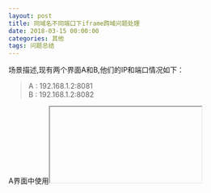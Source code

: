 ```yaml
---
layout: post
title: 同域名不同端口下iframe跨域问题处理
date: 2018-03-15 00:00:00
categories: 其他
tags: 问题总结
---
```


场景描述,现有两个界面A和B,他们的IP和端口情况如下：
> A : 192.168.1.2:8081  
> B : 192.168.1.2:8082

A界面中使用<iframe>标签引入B界面。

我们想在A界面来获取B界面中的元素时，在浏览器的console中就会提示cross....等字样的错误。

## 解决跨域问题

### 1. 使用设置请求头

response.setHeader();
response.setHeader();

### 2. 使用domain


### 3. 使用ngnix左请求转发

我使用了第三种方式来解决问题，让ngnix监听8083端口，分别将请求转发到A和B。这样就可以做到在访问A和B界面的时候，使用的都是同一个域名+端口。192.168.1.2：8083